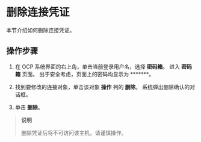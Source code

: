 # 删除连接凭证

本节介绍如何删除连接凭证。

## 操作步骤

1. 在 OCP 系统界面的右上角，单击当前登录用户名，选择 **密码箱**。
   进入 **密码箱** 页面。
   出于安全考虑，页面上的密码均显示为 *******。

2. 找到要修改的连接对象，单击该对象 **操作** 列的 **删除**。
   系统弹出删除确认的对话框。

3. 单击 **删除**。

> **说明**
>
> 删除凭证后将不可访问该主机，请谨慎操作。
